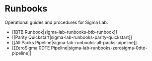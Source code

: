 # Runbooks

Operational guides and procedures for Sigma Lab.

- [[BTB Runbook|sigma-lab-runbooks-btb-runbook]]
- [[Parity Quickstart|sigma-lab-runbooks-parity-quickstart]]
- [[All Packs Pipeline|sigma-lab-runbooks-all-packs-pipeline]]
- [[ZeroSigma 0DTE Pipeline|sigma-lab-runbooks-zerosigma-0dte-pipeline]]
